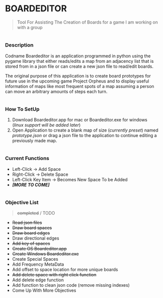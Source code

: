# BOARDEDITOR
> Tool For Assisting The Creation of Boards for a game I am working on with a group

#
### Description

Codname Boardeditor is an application programmed in python using the pygame library that either reads/edits a map from an adjacency list that is stored from in a json file or can create a new json file to read/edit boards.

The original purpose of this application is to create board prototypes for future use in the upcoming game Project Orpheus and to display useful information of maps like most frequent spots of a map assuming a person can move an arbitrary amounts of steps each turn.

#
### How To SetUp

1. Download Boardeditor.app for mac or Boardeditor.exe for windows (*linux support will be added later*)
2. Open Application to create a blank map of size (*currently preset*) named *prototype.json* or drag a json file to the application to continue editing a previously made map.

#
### Current Functions

- Left-Click -> Add Space
- Right-Click -> Delete Space
- Left-Click Key Item -> Becomes New Space To be Added
- ***[MORE TO COME]***

#
### Objective List
> ~~completed~~ / TODO

+ ~~Read json files~~
+ ~~Draw board spaces~~
+ ~~Draw board edges~~
+ Draw directional edges
+ ~~Add key of spaces~~
+ ~~Create OS Boardeditor.app~~
+ ~~Create Windows Boardeditor.exe~~
+ Create Special Spaces
+ Add Frequency MetaData
+ Add offset to space location for more unique boards
+ ~~Add delete space with right click function~~
+ Add delete edge function
+ Add function to clean json code (remove missing indexes)
+ Come Up With More Objectives

